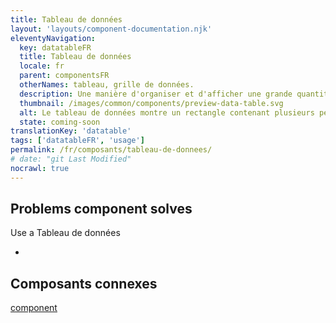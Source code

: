 ```yaml
---
title: Tableau de données
layout: 'layouts/component-documentation.njk'
eleventyNavigation:
  key: datatableFR
  title: Tableau de données
  locale: fr
  parent: componentsFR
  otherNames: tableau, grille de données.
  description: Une manière d'organiser et d'afficher une grande quantité de données dans des rangées et des colonnes.
  thumbnail: /images/common/components/preview-data-table.svg
  alt: Le tableau de données montre un rectangle contenant plusieurs petits rectangles. En haut du tableau se trouve un rectangle gris clair plus large qui s'étend sur toute la longueur du tableau et qui représente l'en-tête de celui-ci. En bas du tableau se trouvent des rectangles gris foncés plus petits qui représentent les données dans le tableau.
  state: coming-soon
translationKey: 'datatable'
tags: ['datatableFR', 'usage']
permalink: /fr/composants/tableau-de-donnees/
# date: "git Last Modified"
nocrawl: true
---
```


## Problems component solves

Use a Tableau de données

-

<article class="bg-full-width bg-primary text-light pt-500 pb-400 my-500">
  <h2 class="mt-0 mb-400">Composants connexes</h2>

<a href="" class="link-light">component</a>

</article>
